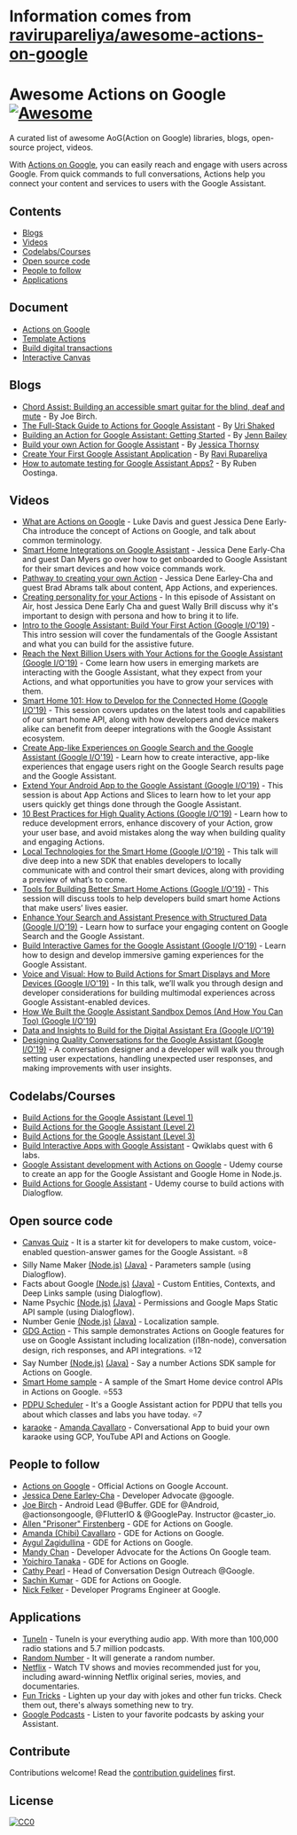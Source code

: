 # Information comes from [ravirupareliya/awesome-actions-on-google](https://github.com/ravirupareliya/awesome-actions-on-google)
# Awesome Actions on Google  [![Awesome](https://awesome.re/badge.svg)](https://awesome.re)

A curated list of awesome AoG(Action on Google) libraries, blogs, open-source project, videos.

With [Actions on Google](https://developers.google.com/actions/), you can easily reach and engage with users across Google. From quick commands to full conversations, Actions help you connect your content and services to users with the Google Assistant.

## Contents

- [Blogs](#blogs)
- [Videos](#videos)
- [Codelabs/Courses](#codelabscourses)
- [Open source code](#open-source-code)
- [People to follow](#people-to-follow)
- [Applications](#applications)

## Document

- [Actions on Google](https://developers.google.com/actions/)
- [Template Actions](https://developers.google.com/actions/templates/)
- [Build digital transactions](https://developers.google.com/actions/transactions/digital/dev-guide-digital)
- [Interactive Canvas](https://developers.google.com/actions/interactivecanvas)

## Blogs
- [Chord Assist: Building an accessible smart guitar for the blind, deaf and mute](https://medium.com/google-developer-experts/chord-assist-building-an-accessible-smart-guitar-for-the-mute-deaf-and-blind-4f81669ab663) - By Joe Birch.
- [The Full-Stack Guide to Actions for Google Assistant](https://medium.com/google-developer-experts/the-full-stack-guide-to-actions-for-google-assistant-e1765edd075b) - By [Uri Shaked](https://twitter.com/UriShaked)
- [Building an Action for Google Assistant: Getting Started](https://www.raywenderlich.com/1217997-building-an-action-for-google-assistant-getting-started) - By [Jenn Bailey](https://www.raywenderlich.com/u/invisigothcodegirl)
- [Build your own Action for Google Assistant](https://www.androidauthority.com/how-to-build-google-assistant-actions-877154/) - By [Jessica Thornsy](https://www.androidauthority.com/author/jessicathornsby/)
- [Create Your First Google Assistant Application](https://android.jlelse.eu/create-your-first-google-assitant-application-9a51cea37728) - By [Ravi Rupareliya](https://twitter.com/ravi_rupareliya)
- [How to automate testing for Google Assistant Apps?](https://xebia.com/blog/how-to-automate-testing-for-google-assistant-apps/) - By Ruben Oostinga.

## Videos
- [What are Actions on Google](https://youtu.be/D-lhorsDlUQ) - Luke Davis and guest Jessica Dene Early-Cha introduce the concept of Actions on Google, and talk about common terminology.
- [Smart Home Integrations on Google Assistant](https://youtu.be/cxABjSOa6RY) - Jessica Dene Early-Cha and guest Dan Myers go over how to get onboarded to Google Assistant for their smart devices and how voice commands work.
- [Pathway to creating your own Action](https://youtu.be/Jy4CsxNafeE) - Jessica Dene Earley-Cha and guest Brad Abrams talk about content, App Actions, and experiences. 
- [Creating personality for your Actions](https://youtu.be/dh_mixqvrP0) - In this episode of Assistant on Air, host Jessica Dene Early Cha and guest Wally Brill discuss why it's important to design with persona and how to bring it to life.
- [Intro to the Google Assistant: Build Your First Action (Google I/O'19)](https://youtu.be/dpNrq_wiqGs) - This intro session will cover the fundamentals of the Google Assistant and what you can build for the assistive future.
- [Reach the Next Billion Users with Your Actions for the Google Assistant (Google I/O'19)](https://youtu.be/ak6Uj02DTjk) - Come learn how users in emerging markets are interacting with the Google Assistant, what they expect from your Actions, and what opportunities you have to grow your services with them.
- [Smart Home 101: How to Develop for the Connected Home (Google I/O'19)](https://youtu.be/SJ2KYVKfURA) - This session covers updates on the latest tools and capabilities of our smart home API, along with how developers and device makers alike can benefit from deeper integrations with the Google Assistant ecosystem.
- [Create App-like Experiences on Google Search and the Google Assistant (Google I/O'19)](https://youtu.be/0Hyt7gjHYO4) - Learn how to create interactive, app-like experiences that engage users right on the Google Search results page and the Google Assistant.
- [Extend Your Android App to the Google Assistant (Google I/O'19)](https://youtu.be/vQALSeGy9aY) - This session is about App Actions and Slices to learn how to let your app users quickly get things done through the Google Assistant.
- [10 Best Practices for High Quality Actions (Google I/O'19)](https://youtu.be/oo5dFEW0Vk8) - Learn how to reduce development errors, enhance discovery of your Action, grow your user base, and avoid mistakes along the way when building quality and engaging Actions.
- [Local Technologies for the Smart Home (Google I/O'19)](https://youtu.be/Y6Ue5hQ9meM) - This talk will dive deep into a new SDK that enables developers to locally communicate with and control their smart devices, along with providing a preview of what’s to come.
- [Tools for Building Better Smart Home Actions (Google I/O'19)](https://youtu.be/1I-7lpZu_PA) - This session will discuss tools to help developers build smart home Actions that make users’ lives easier.
- [Enhance Your Search and Assistant Presence with Structured Data (Google I/O'19)](https://youtu.be/GR1j2ADyGvA) - Learn how to surface your engaging content on Google Search and the Google Assistant.
- [Build Interactive Games for the Google Assistant (Google I/O'19)](https://youtu.be/J8lsvvJ21Ok) - Learn how to design and develop immersive gaming experiences for the Google Assistant.
- [Voice and Visual: How to Build Actions for Smart Displays and More Devices (Google I/O'19)](https://youtu.be/Oh4lCL05XWc) - In this talk, we’ll walk you through design and developer considerations for building multimodal experiences across Google Assistant-enabled devices.
- [How We Built the Google Assistant Sandbox Demos (And How You Can Too) (Google I/O'19)](https://youtu.be/w2wDR8rr0Hk) 
- [Data and Insights to Build for the Digital Assistant Era (Google I/O'19)](https://youtu.be/b3nDCC2K3rY)
- [Designing Quality Conversations for the Google Assistant (Google I/O'19)](https://youtu.be/ZRjkSqVedfY) - A conversation designer and a developer will walk you through setting user expectations, handling unexpected user responses, and making improvements with user insights.

## Codelabs/Courses
- [Build Actions for the Google Assistant (Level 1)](https://codelabs.developers.google.com/codelabs/actions-1/index.html)
- [Build Actions for the Google Assistant (Level 2)](https://codelabs.developers.google.com/codelabs/actions-2/index.html)
- [Build Actions for the Google Assistant (Level 3)](https://codelabs.developers.google.com/codelabs/actions-3/index.html)
- [Build Interactive Apps with Google Assistant](https://www.qwiklabs.com/quests/61) - Qwiklabs quest with 6 labs.
- [Google Assistant development with Actions on Google](https://www.udemy.com/course/actions-on-google-app-google-assistant/) - Udemy course to create an app for the Google Assistant and Google Home in Node.js.
- [Build Actions for Google Assistant](https://www.udemy.com/course/buildactionsforgoogleassistant/) - Udemy course to build actions with Dialogflow.


## Open source code
- [Canvas Quiz](https://github.com/googlecreativelab/aog-canvas-quiz) - It is a starter kit for developers to make custom, voice-enabled question-answer games for the Google Assistant. :star:8
- Silly Name Maker [(Node.js)](https://github.com/actions-on-google/dialogflow-silly-name-maker-webhook-nodejs) [(Java)](https://github.com/actions-on-google/dialogflow-silly-name-maker-webhook-java) - Parameters sample (using Dialogflow).
- Facts about Google [(Node.js)](https://github.com/actions-on-google/dialogflow-facts-about-google-nodejs) [(Java)](https://github.com/actions-on-google/dialogflow-silly-name-maker-webhook-java) - Custom Entities, Contexts, and Deep Links sample (using Dialogflow).
- Name Psychic [(Node.js)](https://github.com/actions-on-google/dialogflow-name-psychic-nodejs) [(Java)](https://github.com/actions-on-google/dialogflow-name-psychic-java) - Permissions and Google Maps Static API sample (using Dialogflow).
- Number Genie [(Node.js)](https://github.com/actions-on-google/dialogflow-number-genie-nodejs) [(Java)](https://github.com/actions-on-google/dialogflow-number-genie-java) - Localization sample.
- [GDG Action](https://github.com/actions-on-google/dialogflow-gdg-nodejs) - This sample demonstrates Actions on Google features for use on Google Assistant including localization (i18n-node), conversation design, rich responses, and API integrations. :star:12
- Say Number [(Node.js)](https://github.com/actions-on-google/actionssdk-say-number-nodejs) [(Java)](https://github.com/actions-on-google/actionssdk-say-number-java) - Say a number Actions SDK sample for Actions on Google.
- [Smart Home sample](https://github.com/actions-on-google/smart-home-nodejs) - A sample of the Smart Home device control APIs in Actions on Google. :star:553
- [PDPU Scheduler](https://github.com/nish17/scheduler) - It's a Google Assistant action for PDPU that tells you about which classes and labs you have today. :star:7
- [karaoke](https://github.com/amdcaruso/karaoke) - [Amanda Cavallaro](https://github.com/amdcaruso) - Conversational App to buid your own karaoke using GCP, YouTube API and Actions on Google.

## People to follow
- [Actions on Google](https://twitter.com/actionsongoogle) - Official Actions on Google Account.
- [Jessica Dene Earley-Cha](https://twitter.com/chatasweetie) - Developer Advocate @google.
- [Joe Birch](https://twitter.com/hitherejoe) - Android Lead @Buffer. GDE for @Android, @actionsongoogle, @FlutterIO & @GooglePay. Instructor @caster_io.
- [Allen "Prisoner" Firstenberg](https://twitter.com/afirstenberg) - GDE for Actions on Google.
- [Amanda (Chibi) Cavallaro](https://twitter.com/chibichibibr) -  GDE for Actions on Google.
- [Aygul Zagidullina](https://twitter.com/aygul) -  GDE for Actions on Google.
- [Mandy Chan](https://twitter.com/MandyChanNYC) - Developer Advocate for the Actions On Google team.
- [Yoichiro Tanaka](https://twitter.com/yoichiro) - GDE for Actions on Google.
- [Cathy Pearl](https://twitter.com/cpearl42) - Head of Conversation Design Outreach @Google.
- [Sachin Kumar](https://twitter.com/sachin_atk) - GDE for Actions on Google.
- [Nick Felker](https://twitter.com/handnf) - Developer Programs Engineer at Google.

## Applications
- [TuneIn](https://assistant.google.com/services/a/uid/000000c9bec03997) - TuneIn is your everything audio app. With more than 100,000 radio stations and 5.7 million podcasts.
- [Random Number](https://assistant.google.com/services/a/uid/0000003b4796e827) - It will generate a random number.
- [Netflix](https://assistant.google.com/services/a/uid/0000002a8e07d537) - Watch TV shows and movies recommended just for you, including award-winning Netflix original series, movies, and documentaries.
- [Fun Tricks](https://assistant.google.com/services/a/uid/00000038e95bb789) - Lighten up your day with jokes and other fun tricks. Check them out, there's always something new to try.
- [Google Podcasts](https://assistant.google.com/services/a/uid/000000e0ea9c992f) - Listen to your favorite podcasts by asking your Assistant.

## Contribute

Contributions welcome! Read the [contribution guidelines](contributing.md) first.

## License

[![CC0](https://mirrors.creativecommons.org/presskit/buttons/88x31/svg/cc-zero.svg)](https://creativecommons.org/publicdomain/zero/1.0/)

